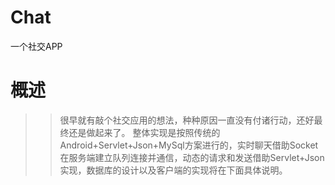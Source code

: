 # Chat
一个社交APP
# 概述
>>很早就有敲个社交应用的想法，种种原因一直没有付诸行动，还好最终还是做起来了。
整体实现是按照传统的Android+Servlet+Json+MySql方案进行的，实时聊天借助Socket在服务端建立队列连接并通信，动态的请求和发送借助Servlet+Json实现，数据库的设计以及客户端的实现将在下面具体说明。
